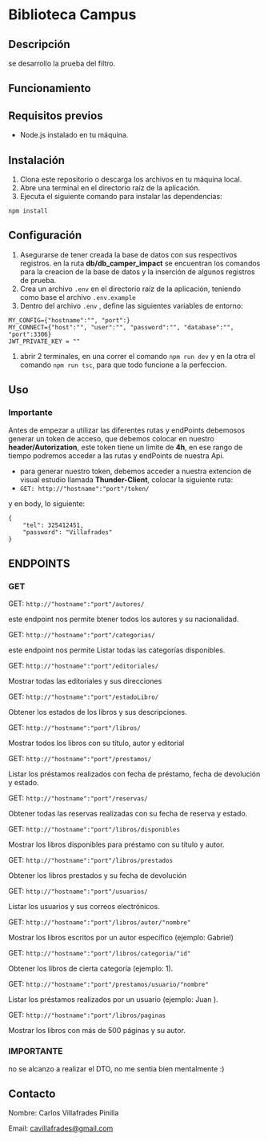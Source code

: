 # Biblioteca Campus

## Descripción

se desarrollo la prueba del filtro.

## Funcionamiento

## Requisitos previos

- Node.js instalado en tu máquina.

## Instalación

1. Clona este repositorio o descarga los archivos en tu máquina local.
2. Abre una terminal en el directorio raíz de la aplicación.
3. Ejecuta el siguiente comando para instalar las dependencias:

```
npm install
```

## Configuración

1. Asegurarse de tener creada la base de datos con sus respectivos registros. en la ruta **db/db_camper_impact** se encuentran los comandos para la creacion de la base de datos y la inserción de algunos registros de prueba.
2. Crea un archivo `.env` en el directorio raíz de la aplicación, teniendo como base el archivo `.env.example`
3. Dentro del archivo `.env` , define las siguientes variables de entorno:

```
MY_CONFIG={"hostname":"", "port":}
MY_CONNECT={"host":"", "user":"", "password":"", "database":"", "port":3306}
JWT_PRIVATE_KEY = ""
```

1. abrir 2 terminales, en una correr el comando `npm run dev` y en la otra el comando `npm run tsc`, para que todo funcione a la perfeccion.

## Uso

### Importante

Antes de empezar a utilizar las diferentes rutas y endPoints debemosos generar un token de acceso, que debemos colocar en nuestro **header/Autorization**, este token tiene un limite de **4h**, en ese rango de tiempo podremos acceder a las rutas y endPoints de nuestra Api.

- para generar nuestro token, debemos acceder a nuestra extencion de visual estudio llamada **Thunder-Client**, colocar la siguiente ruta:
- `GET: http://"hostname":"port"/token/`

y en body, lo siguiente:

```
{
    "tel": 325412451,
    "password": "Villafrades"
}
```

## ENDPOINTS

### GET

 GET: `http://"hostname":"port"/autores/`

este endpoint nos permite btener todos los autores y su nacionalidad.

 

GET: `http://"hostname":"port"/categorias/`

este endpoint nos permite Listar todas las categorías disponibles.



GET: `http://"hostname":"port"/editoriales/`

Mostrar todas las editoriales y sus direcciones



GET: `http://"hostname":"port"/estadoLibro/`

 Obtener los estados de los libros y sus descripciones.



GET: `http://"hostname":"port"/libros/`

Mostrar todos los libros con su título, autor y editorial



GET: `http://"hostname":"port"/prestamos/`

Listar los préstamos realizados con fecha de préstamo, fecha de devolución y estado. 



GET: `http://"hostname":"port"/reservas/`

Obtener todas las reservas realizadas con su fecha de reserva y estado. 



GET: `http://"hostname":"port"/libros/disponibles`

Mostrar los libros disponibles para préstamo con su título y autor.



GET: `http://"hostname":"port"/libros/prestados`

Obtener los libros prestados y su fecha de devolución



GET: `http://"hostname":"port"/usuarios/`

Listar los usuarios y sus correos electrónicos.



GET: `http://"hostname":"port"/libros/autor/"nombre"`

Mostrar los libros escritos por un autor específico (ejemplo: Gabriel)



GET: `http://"hostname":"port"/libros/categoria/"id"`

Obtener los libros de cierta categoría (ejemplo: 1). 



GET: `http://"hostname":"port"/prestamos/usuario/"nombre"`

Listar los préstamos realizados por un usuario (ejemplo: Juan ).



GET: `http://"hostname":"port"/libros/paginas`

Mostrar los libros con más de 500 páginas y su autor.



### IMPORTANTE

no se alcanzo a realizar el DTO, no me sentia bien mentalmente :)



## Contacto

Nombre: Carlos Villafrades Pinilla

Email: [cavillafrades@gmail.com](mailto:cavillafrades@gmail.com)
